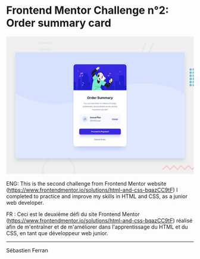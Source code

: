 # Frontend Mentor Challenge n°2: Order summary card

![Design preview for the NFT preview card component coding challenge](./design/desktop-preview.jpg)

ENG: This is the second challenge from Frontend Mentor website (https://www.frontendmentor.io/solutions/html-and-css-bqazCC9tF) I completed to practice and improve my skills in HTML and CSS, as a junior web developer.

FR : Ceci est le deuxième défi du site Frontend Mentor (https://www.frontendmentor.io/solutions/html-and-css-bqazCC9tF) réalisé afin de m'entraîner et de m'améliorer dans l'apprentissage du HTML et du CSS, en tant que développeur web junior.

---------------------------------------------------------------------------------
Sébastien Ferran
